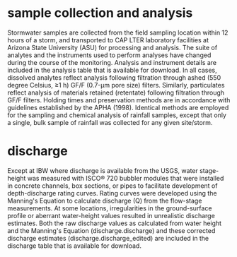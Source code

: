 # sample collection and analysis

Stormwater samples are collected from the field sampling location within 12 hours of a storm, and transported to CAP LTER laboratory facilities at Arizona State University (ASU) for processing and analysis. The suite of analytes and the instruments used to perform analyses have changed during the course of the monitoring. Analysis and instrument details are included in the analysis table that is available for download. In all cases, dissolved analytes reflect analysis following filtration through ashed (550 degree Celsius, ≥1 h) GF/F (0.7-µm pore size) filters. Similarly, particulates reflect analysis of materials retained (retentate) following filtration through GF/F filters. Holding times and preservation methods are in accordance with guidelines established by the APHA (1998). Identical methods are employed for the sampling and chemical analysis of rainfall samples, except that only a single, bulk sample of rainfall was collected for any given site/storm.

# discharge

Except at IBW where discharge is available from the USGS, water stage-height was measured with ISCO® 720 bubbler modules that were installed in concrete channels, box sections, or pipes to facilitate development of depth-discharge rating curves. Rating curves were developed using the Manning's Equation to calculate discharge (Q) from the flow-stage measurements. At some locations, irregularities in the ground-surface profile or aberrant water-height values resulted in unrealistic discharge estimates. Both the raw discharge values as calculated from water height and the Manning's Equation (discharge.discharge) and these corrected discharge estimates (discharge.discharge_edited) are included in the discharge table that is available for download.

